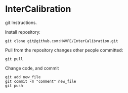 # InterCalibration

git Instructions.


Install repository:

    git clone git@github.com:H4VFE/InterCalibration.git
    
Pull from the repository changes other people committed:

    git pull

Change code, and commit

    git add new_file
    git commit -m "comment" new_file
    git push
    
    

    